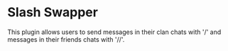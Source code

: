 # Slash Swapper
This plugin allows users to send messages in their clan chats with '/' and messages in their friends chats with '//'.

